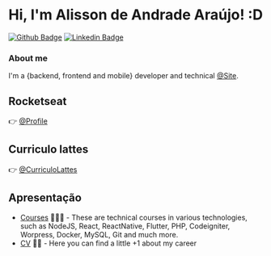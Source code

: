 # Hi, I'm  Alisson de Andrade Araújo! :D

[![Github Badge](https://img.shields.io/badge/-Github-000?style=flat-square&logo=Github&logoColor=white&link=https://github.com/fagnerpsantos)](https://github.com/alissonandrade2020/)
[![Linkedin Badge](https://img.shields.io/badge/-LinkedIn-blue?style=flat-square&logo=Linkedin&logoColor=white&link=https://www.linkedin.com/in/fagnerpsantos/)](https://www.linkedin.com/in/alisson-de-andrade-ara%C3%BAjo-160224190/)

### About me
I'm a {backend, frontend and mobile} developer and technical [@Site](http://alissondeandradearaujo.000webhostapp.com/).

## Rocketseat 

:point_right: [@Profile](https://app.rocketseat.com.br/me/alissondeandradearaujo/)

## Curriculo lattes

:point_right: [@CurriculoLattes](http://lattes.cnpq.br/7594653859194302)

## Apresentação

- [Courses](https://www.treinaweb.com.br/cursos-online?q=fagner+pinheiro) 👨🏼‍🏫 - These are technical courses in various technologies, such as NodeJS, React, ReactNative, Flutter, PHP, Codeigniter, Worpress, Docker, MySQL, Git and much more.
- [CV](https://alissonandradesistema.000webhostapp.com/curriculo/) ✍🏼 - Here you can find a little +1 about my career

